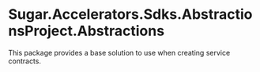 # Sugar.Accelerators.Sdks.AbstractionsProject.Abstractions

This package provides a base solution to use when creating service contracts.
